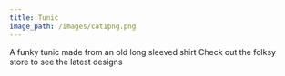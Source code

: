 ```yaml
---
title: Tunic
image_path: /images/cat1png.png
---
```


A funky tunic made from an old long sleeved shirt
Check out the folksy store to see the latest designs
